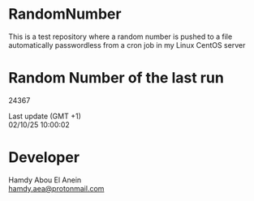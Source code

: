 # RandomNumber    
This is a test repository where a random number is pushed to a file automatically passwordless from a cron job in my Linux CentOS server    
# Random Number of the last run   
24367
      
Last update (GMT +1)    
02/10/25 10:00:02
# Developer    
Hamdy Abou El Anein   
hamdy.aea@protonmail.com

